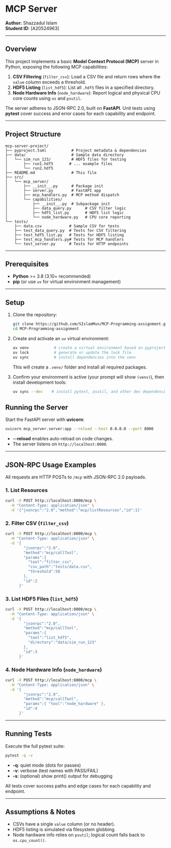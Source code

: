# MCP Server

**Author:** Shazzadul Islam  
**Student ID:** [A20524963]

---

## Overview
This project implements a basic **Model Context Protocol (MCP)** server in Python, exposing the following MCP capabilities:

1. **CSV Filtering** (`filter_csv`): Load a CSV file and return rows where the `value` column exceeds a threshold.  
2. **HDF5 Listing** (`list_hdf5`): List all `.hdf5` files in a specified directory.  
3. **Node Hardware Info** (`node_hardware`): Report logical and physical CPU core counts using `os` and `psutil`.

The server adheres to JSON-RPC 2.0, built on **FastAPI**. Unit tests using **pytest** cover success and error cases for each capability and endpoint.

---

## Project Structure
```text
mcp-server-project/
├── pyproject.toml           # Project metadata & dependencies
├── data/                    # Sample data directory
│   └── sim_run_123/         # HDF5 files for testing
│       ├── run1.hdf5       # ... example files
│       └── run2.hdf5
├── README.md                # This file
├── src/
│   └── mcp_server/
│       ├── __init__.py      # Package init
│       ├── server.py        # FastAPI app
│       ├── mcp_handlers.py  # MCP method dispatch
│       └── capabilities/
│           ├── __init__.py  # Subpackage init
│           ├── data_query.py      # CSV filter logic
│           ├── hdf5_list.py       # HDF5 list logic
│           └── node_hardware.py   # CPU core reporting
└── tests/
    ├── data.csv            # Sample CSV for tests
    ├── test_data_query.py  # Tests for CSV filtering
    ├── test_hdf5_list.py   # Tests for HDF5 listing
    ├── test_mcp_handlers.py# Tests for MCP handlers
    └── test_server.py      # Tests for HTTP endpoints
```

---

## Prerequisites
- **Python** >= 3.8 (3.10+ recommended)  
- **pip** (or use `uv` for virtual environment management)  

---

## Setup
1. Clone the repository:
   ```bash
   git clone https://github.com/SIslamMun/MCP-Programming-assignment.git
   cd MCP-Programming-assignment
   ```
2. Create and activate an `uv` virtual environment:
   ```bash
   uv venv           # create a virtual environment based on pyproject.toml
   uv lock           # generate or update the lock file
   uv sync           # install dependencies into the venv
   ```
   This will create a `.venv/` folder and install all required packages.

3. Confirm your environment is active (your prompt will show `(venv)`), then install development tools:
   ```bash
   uv sync --dev    # install pytest, psutil, and other dev dependencies
   ```

## Running the Server
Start the FastAPI server with **uvicorn**:
```bash
uvicorn mcp_server.server:app --reload --host 0.0.0.0 --port 8000
```

- **--reload** enables auto-reload on code changes.  
- The server listens on `http://localhost:8000`.

---

## JSON-RPC Usage Examples
All requests are HTTP POSTs to `/mcp` with JSON-RPC 2.0 payloads.

### 1. List Resources
```bash
curl -X POST http://localhost:8000/mcp \
  -H "Content-Type: application/json" \
  -d '{"jsonrpc":"2.0","method":"mcp/listResources","id":1}'
```

### 2. Filter CSV (`filter_csv`)
```bash
curl -X POST http://localhost:8000/mcp \
  -H "Content-Type: application/json" \
  -d '{
        "jsonrpc":"2.0",
        "method":"mcp/callTool",
        "params":{
          "tool":"filter_csv",
          "csv_path":"tests/data.csv",
          "threshold":50
        },
        "id":2
      }'
```

### 3. List HDF5 Files (`list_hdf5`)
```bash
curl -X POST http://localhost:8000/mcp \
  -H "Content-Type: application/json" \
  -d '{
        "jsonrpc":"2.0",
        "method":"mcp/callTool",
        "params":{
          "tool":"list_hdf5",
          "directory":"data/sim_run_123"
        },
        "id":3
      }'
```

### 4. Node Hardware Info (`node_hardware`)
```bash
curl -X POST http://localhost:8000/mcp \
  -H "Content-Type: application/json" \
  -d '{
        "jsonrpc":"2.0",
        "method":"mcp/callTool",
        "params":{ "tool":"node_hardware" },
        "id":4
      }'
```

---

## Running Tests
Execute the full pytest suite:
```bash
pytest -q -v
```

- **-q**: quiet mode (dots for passes)  
- **-v**: verbose (test names with PASS/FAIL)  
- **-s**: (optional) show print() output for debugging

All tests cover success paths and edge cases for each capability and endpoint.

---

## Assumptions & Notes
- CSVs have a single `value` column (or no header).  
- HDF5 listing is simulated via filesystem globbing.  
- Node hardware info relies on `psutil`; logical count falls back to `os.cpu_count()`.  

